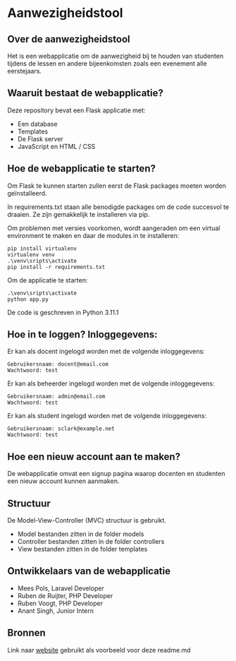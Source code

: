 # Aanwezigheidstool

## Over de aanwezigheidstool

Het is een webapplicatie om de aanwezigheid bij te houden 
van studenten tijdens de lessen en andere bijeenkomsten
zoals een evenement alle eerstejaars. 

## Waaruit bestaat de webapplicatie?

Deze repository bevat een Flask applicatie met: 
- Een database
- Templates
- De Flask server
- JavaScript en HTML / CSS

## Hoe de webapplicatie te starten?

Om Flask te kunnen starten zullen eerst de Flask packages 
moeten worden geïnstalleerd. 

In requirements.txt staan alle benodigde packages 
om de code succesvol te draaien. Ze zijn gemakkelijk
te installeren via pip.

Om problemen met versies voorkomen, wordt aangeraden om
een virtual environment te maken en daar de modules in te installeren:  
```
pip install virtualenv
virtualenv venv
.\venv\sripts\activate
pip install -r requirements.txt
```

Om de applicatie te starten: 
``` 
.\venv\sripts\activate
python app.py
```

De code is geschreven in Python 3.11.1

## Hoe in te loggen? Inloggegevens:

Er kan als docent ingelogd worden met de volgende inloggegevens: 
```
Gebruikersnaam: docent@email.com 
Wachtwoord: test
```
Er kan als beheerder ingelogd worden met de volgende inloggegevens:
```
Gebruikersnaam: admin@email.com 
Wachtwoord: test
```
Er kan als student ingelogd worden met de volgende inloggegevens:
```
Gebruikersnaam: sclark@example.net 
Wachtwoord: test
```

## Hoe een nieuw account aan te maken?

De webapplicatie omvat een signup pagina waarop 
docenten en studenten een nieuw account kunnen aanmaken.

## Structuur

De Model-View-Controller (MVC) structuur is gebruikt.
- Model bestanden zitten in de folder models
- Controller bestanden zitten in de folder controllers
- View bestanden zitten in de folder templates

## Ontwikkelaars van de webapplicatie

- Mees Pols, Laravel Developer
- Ruben de Ruijter, PHP Developer
- Ruben Voogt, PHP Developer
- Anant Singh, Junior Intern

## Bronnen

Link naar [website](https://github.com/Maarten-vd-Sande/voorbeeldRepo) gebruikt 
als voorbeeld voor deze readme.md